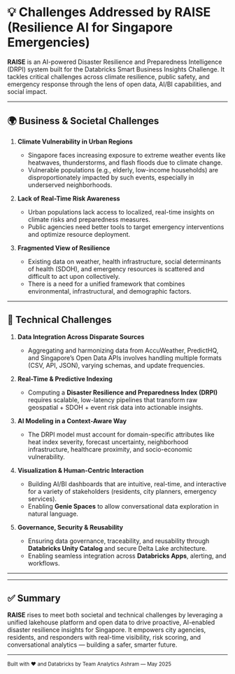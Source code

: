 # 💡 Challenges Addressed by RAISE (Resilience AI for Singapore Emergencies)

**RAISE** is an AI-powered Disaster Resilience and Preparedness Intelligence (DRPI) system built for the Databricks Smart Business Insights Challenge. It tackles critical challenges across climate resilience, public safety, and emergency response through the lens of open data, AI/BI capabilities, and social impact.

---

## 🌍 Business & Societal Challenges

1. **Climate Vulnerability in Urban Regions**
   - Singapore faces increasing exposure to extreme weather events like heatwaves, thunderstorms, and flash floods due to climate change.
   - Vulnerable populations (e.g., elderly, low-income households) are disproportionately impacted by such events, especially in underserved neighborhoods.

2. **Lack of Real-Time Risk Awareness**
   - Urban populations lack access to localized, real-time insights on climate risks and preparedness measures.
   - Public agencies need better tools to target emergency interventions and optimize resource deployment.

3. **Fragmented View of Resilience**
   - Existing data on weather, health infrastructure, social determinants of health (SDOH), and emergency resources is scattered and difficult to act upon collectively.
   - There is a need for a unified framework that combines environmental, infrastructural, and demographic factors.

---

## 🧠 Technical Challenges

1. **Data Integration Across Disparate Sources**
   - Aggregating and harmonizing data from AccuWeather, PredictHQ, and Singapore’s Open Data APIs involves handling multiple formats (CSV, API, JSON), varying schemas, and update frequencies.

2. **Real-Time & Predictive Indexing**
   - Computing a **Disaster Resilience and Preparedness Index (DRPI)** requires scalable, low-latency pipelines that transform raw geospatial + SDOH + event risk data into actionable insights.

3. **AI Modeling in a Context-Aware Way**
   - The DRPI model must account for domain-specific attributes like heat index severity, forecast uncertainty, neighborhood infrastructure, healthcare proximity, and socio-economic vulnerability.

4. **Visualization & Human-Centric Interaction**
   - Building AI/BI dashboards that are intuitive, real-time, and interactive for a variety of stakeholders (residents, city planners, emergency services).
   - Enabling **Genie Spaces** to allow conversational data exploration in natural language.

5. **Governance, Security & Reusability**
   - Ensuring data governance, traceability, and reusability through **Databricks Unity Catalog** and secure Delta Lake architecture.
   - Enabling seamless integration across **Databricks Apps**, alerting, and workflows.

---
---

## ✅ Summary

**RAISE** rises to meet both societal and technical challenges by leveraging a unified lakehouse platform and open data to drive proactive, AI-enabled disaster resilience insights for Singapore. It empowers city agencies, residents, and responders with real-time visibility, risk scoring, and conversational analytics — building a safer, smarter future.

---

<sub>Built with ❤️ and Databricks by Team Analytics Ashram — May 2025</sub>